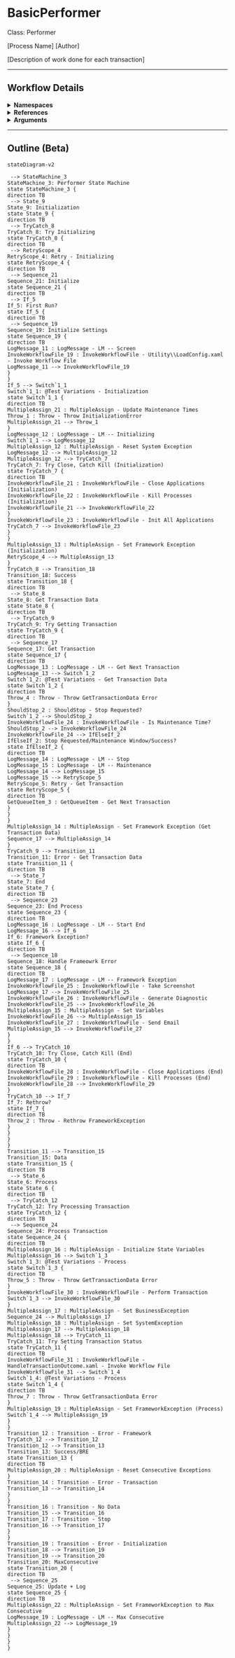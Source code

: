 # BasicPerformer
Class: Performer

[Process Name]
[Author]

[Description of work done for each transaction]

<hr />

## Workflow Details
<details>
    <summary>
    <b>Namespaces</b>
    </summary>

    - GlobalConstantsNamespace
- GlobalVariablesNamespace
- System
- System.Activities
- System.Activities.Runtime.Collections
- System.Activities.Statements
- System.Collections
- System.Collections.Generic
- System.Collections.ObjectModel
- System.ComponentModel
- System.Linq
- System.Reflection
- System.Runtime.Serialization
- System.Windows
- UiPath.Core
- UiPath.Core.Activities


</details>
<details>
    <summary>
    <b>References</b>
    </summary>

    - Microsoft.CSharp
- Microsoft.VisualBasic
- Microsoft.Win32.Primitives
- Newtonsoft.Json
- NPOI
- PresentationCore
- PresentationFramework
- System
- System.Activities
- System.Collections
- System.ComponentModel
- System.ComponentModel.EventBasedAsync
- System.ComponentModel.Primitives
- System.ComponentModel.TypeConverter
- System.Configuration.ConfigurationManager
- System.Console
- System.Core
- System.Data
- System.Data.Common
- System.Linq
- System.Linq.Expressions
- System.Memory
- System.Memory.Data
- System.ObjectModel
- System.Private.CoreLib
- System.Private.DataContractSerialization
- System.Private.ServiceModel
- System.Private.Uri
- System.Reflection.DispatchProxy
- System.Reflection.Metadata
- System.Reflection.TypeExtensions
- System.Runtime.Serialization
- System.Runtime.Serialization.Formatters
- System.Runtime.Serialization.Primitives
- System.Security.Permissions
- System.ServiceModel
- System.ServiceModel.Activities
- System.Xaml
- System.Xml
- System.Xml.Linq
- UiPath.Studio.Constants
- UiPath.System.Activities
- UiPath.System.Activities.Design
- UiPath.System.Activities.ViewModels
- UiPath.Workflow
- WindowsBase


</details>
<details>
    <summary>
    <b>Arguments</b>
    </summary>

    <table><tr><th>Name</th><th>Direction</th><th>Type</th><th>Description</th></tr><tr><td>in_ConfigPath</td><td>InArgument</td><td>x:String</td><td>The path to the config file to use to load variables and resources.</td></tr><tr><td>in_IgnoreSheets</td><td>InArgument</td><td>s:String[]</td><td>A list of sheet names to ignore when loading the config file.</td></tr><tr><td>in_TestID</td><td>InArgument</td><td>x:String</td><td>Used to modify the workflow in order to test different scenarios. Only used to test exception handling in this workflow. Leave as null for production use.</td></tr></table>
    
</details>

<hr />

## Outline (Beta)

```mermaid
stateDiagram-v2

 --> StateMachine_3
StateMachine_3: Performer State Machine
state StateMachine_3 {
direction TB
 --> State_9
State_9: Initialization
state State_9 {
direction TB
 --> TryCatch_8
TryCatch_8: Try Initializing
state TryCatch_8 {
direction TB
 --> RetryScope_4
RetryScope_4: Retry - Initializing
state RetryScope_4 {
direction TB
 --> Sequence_21
Sequence_21: Initialize
state Sequence_21 {
direction TB
 --> If_5
If_5: First Run?
state If_5 {
direction TB
 --> Sequence_19
Sequence_19: Initialize Settings
state Sequence_19 {
direction TB
LogMessage_11 : LogMessage - LM -- Screen
InvokeWorkflowFile_19 : InvokeWorkflowFile - Utility\\LoadConfig.xaml - Invoke Workflow File
LogMessage_11 --> InvokeWorkflowFile_19
}
}
If_5 --> Switch`1_1
Switch`1_1: @Test Variations - Initialization
state Switch`1_1 {
direction TB
MultipleAssign_21 : MultipleAssign - Update Maintenance Times
Throw_1 : Throw - Throw InitializationError
MultipleAssign_21 --> Throw_1
}
LogMessage_12 : LogMessage - LM -- Initializing
Switch`1_1 --> LogMessage_12
MultipleAssign_12 : MultipleAssign - Reset System Exception
LogMessage_12 --> MultipleAssign_12
MultipleAssign_12 --> TryCatch_7
TryCatch_7: Try Close, Catch Kill (Initialization)
state TryCatch_7 {
direction TB
InvokeWorkflowFile_21 : InvokeWorkflowFile - Close Applications (Initialization)
InvokeWorkflowFile_22 : InvokeWorkflowFile - Kill Processes (Initialization)
InvokeWorkflowFile_21 --> InvokeWorkflowFile_22
}
InvokeWorkflowFile_23 : InvokeWorkflowFile - Init All Applications
TryCatch_7 --> InvokeWorkflowFile_23
}
}
MultipleAssign_13 : MultipleAssign - Set Framework Exception (Initialization)
RetryScope_4 --> MultipleAssign_13
}
TryCatch_8 --> Transition_18
Transition_18: Success
state Transition_18 {
direction TB
 --> State_8
State_8: Get Transaction Data
state State_8 {
direction TB
 --> TryCatch_9
TryCatch_9: Try Getting Transaction
state TryCatch_9 {
direction TB
 --> Sequence_17
Sequence_17: Get Transaction
state Sequence_17 {
direction TB
LogMessage_13 : LogMessage - LM -- Get Next Transaction
LogMessage_13 --> Switch`1_2
Switch`1_2: @Test Variations - Get Transaction Data
state Switch`1_2 {
direction TB
Throw_4 : Throw - Throw GetTransactionData Error
}
ShouldStop_2 : ShouldStop - Stop Requested?
Switch`1_2 --> ShouldStop_2
InvokeWorkflowFile_24 : InvokeWorkflowFile - Is Maintenance Time?
ShouldStop_2 --> InvokeWorkflowFile_24
InvokeWorkflowFile_24 --> IfElseIf_2
IfElseIf_2: Stop Requested/Maintenance Window/Success?
state IfElseIf_2 {
direction TB
LogMessage_14 : LogMessage - LM -- Stop
LogMessage_15 : LogMessage - LM -- Maintenance
LogMessage_14 --> LogMessage_15
LogMessage_15 --> RetryScope_5
RetryScope_5: Retry - Get Transaction
state RetryScope_5 {
direction TB
GetQueueItem_3 : GetQueueItem - Get Next Transaction
}
}
}
MultipleAssign_14 : MultipleAssign - Set Framework Exception (Get Transaction Data)
Sequence_17 --> MultipleAssign_14
}
TryCatch_9 --> Transition_11
Transition_11: Error - Get Transaction Data
state Transition_11 {
direction TB
 --> State_7
State_7: End
state State_7 {
direction TB
 --> Sequence_23
Sequence_23: End Process
state Sequence_23 {
direction TB
LogMessage_16 : LogMessage - LM -- Start End
LogMessage_16 --> If_6
If_6: Framework Exception?
state If_6 {
direction TB
 --> Sequence_18
Sequence_18: Handle Frameowrk Error
state Sequence_18 {
direction TB
LogMessage_17 : LogMessage - LM -- Framework Exception
InvokeWorkflowFile_25 : InvokeWorkflowFile - Take Screenshot
LogMessage_17 --> InvokeWorkflowFile_25
InvokeWorkflowFile_26 : InvokeWorkflowFile - Generate Diagnostic
InvokeWorkflowFile_25 --> InvokeWorkflowFile_26
MultipleAssign_15 : MultipleAssign - Set Variables
InvokeWorkflowFile_26 --> MultipleAssign_15
InvokeWorkflowFile_27 : InvokeWorkflowFile - Send Email
MultipleAssign_15 --> InvokeWorkflowFile_27
}
}
If_6 --> TryCatch_10
TryCatch_10: Try Close, Catch Kill (End)
state TryCatch_10 {
direction TB
InvokeWorkflowFile_28 : InvokeWorkflowFile - Close Applications (End)
InvokeWorkflowFile_29 : InvokeWorkflowFile - Kill Processes (End)
InvokeWorkflowFile_28 --> InvokeWorkflowFile_29
}
TryCatch_10 --> If_7
If_7: Rethrow?
state If_7 {
direction TB
Throw_2 : Throw - Rethrow FrameworkException
}
}
}
}
Transition_11 --> Transition_15
Transition_15: Data
state Transition_15 {
direction TB
 --> State_6
State_6: Process
state State_6 {
direction TB
 --> TryCatch_12
TryCatch_12: Try Processing Transaction
state TryCatch_12 {
direction TB
 --> Sequence_24
Sequence_24: Process Transaction
state Sequence_24 {
direction TB
MultipleAssign_16 : MultipleAssign - Initialize State Variables
MultipleAssign_16 --> Switch`1_3
Switch`1_3: @Test Variations - Process
state Switch`1_3 {
direction TB
Throw_5 : Throw - Throw GetTransactionData Error
}
InvokeWorkflowFile_30 : InvokeWorkflowFile - Perform Transaction
Switch`1_3 --> InvokeWorkflowFile_30
}
MultipleAssign_17 : MultipleAssign - Set BusinessException
Sequence_24 --> MultipleAssign_17
MultipleAssign_18 : MultipleAssign - Set SystemException
MultipleAssign_17 --> MultipleAssign_18
MultipleAssign_18 --> TryCatch_11
TryCatch_11: Try Setting Transaction Status
state TryCatch_11 {
direction TB
InvokeWorkflowFile_31 : InvokeWorkflowFile - HandleTransactionOutcome.xaml - Invoke Workflow File
InvokeWorkflowFile_31 --> Switch`1_4
Switch`1_4: @Test Variations - Process
state Switch`1_4 {
direction TB
Throw_7 : Throw - Throw GetTransactionData Error
}
MultipleAssign_19 : MultipleAssign - Set FrameworkException (Process)
Switch`1_4 --> MultipleAssign_19
}
}
Transition_12 : Transition - Error - Framework
TryCatch_12 --> Transition_12
Transition_12 --> Transition_13
Transition_13: Success/BRE
state Transition_13 {
direction TB
MultipleAssign_20 : MultipleAssign - Reset Consecutive Exceptions
}
Transition_14 : Transition - Error - Transaction
Transition_13 --> Transition_14
}
}
Transition_16 : Transition - No Data
Transition_15 --> Transition_16
Transition_17 : Transition - Stop
Transition_16 --> Transition_17
}
}
Transition_19 : Transition - Error - Initialization
Transition_18 --> Transition_19
Transition_19 --> Transition_20
Transition_20: MaxConsecutive
state Transition_20 {
direction TB
 --> Sequence_25
Sequence_25: Update + Log
state Sequence_25 {
direction TB
MultipleAssign_22 : MultipleAssign - Set FrameworkException to Max Consecutive
LogMessage_19 : LogMessage - LM -- Max Consecutive
MultipleAssign_22 --> LogMessage_19
}
}
}
}
```